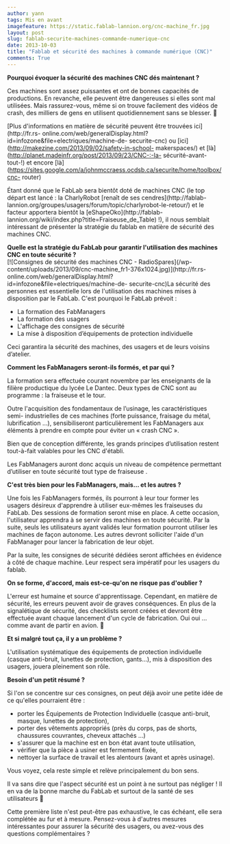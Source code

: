 ```yaml
---
author: yann
tags: Mis en avant
imagefeature: https://static.fablab-lannion.org/cnc-machine_fr.jpg
layout: post
slug: fablab-securite-machines-commande-numerique-cnc
date: 2013-10-03
title: "Fablab et sécurité des machines à commande numérique (CNC)"
comments: True
---
```

**Pourquoi évoquer la sécurité des machines CNC dés maintenant ?**

Ces machines sont assez puissantes et ont de bonnes capacités de productions.
En revanche, elle peuvent être dangereuses si elles sont mal utilisées. Mais
rassurez-vous, même si on trouve facilement des vidéos de crash, des milliers
de gens en utilisent quotidiennement sans se blesser. 🙂

[Plus d'informations en matière de sécurité peuvent être trouvées
ici](http://fr.rs-
online.com/web/generalDisplay.html?id=infozone&file=electriques/machine-de-
securite-cnc) ou [ici](http://makezine.com/2013/09/02/safety-in-school-
makerspaces/) et [là](http://planet.madeinfr.org/post/2013/09/23/CNC-:-la-
sécurité-avant-tout-!) et encore
[là](https://sites.google.com/a/johnmccraess.ocdsb.ca/securite/home/toolbox/cnc-
router)

Étant donné que le FabLab sera bientôt doté de machines CNC (le top départ est
lancé : la CharlyRobot [renaît de ses cendres](http://fablab-
lannion.org/groupes/usagers/forum/topic/charlyrobot-le-retour/) et le facteur
apportera bientôt la [eShapeOko](http://fablab-
lannion.org/wiki/index.php?title=Fraiseuse_de_Table) !), il nous semblait
intéressant de présenter la stratégie du fablab en matière de sécurité des
machines CNC.

**Quelle est la stratégie du FabLab pour garantir l'utilisation des machines CNC en toute sécurité ?**  
[![Consignes de sécurité des machines CNC - RadioSpares](/wp-
content/uploads/2013/09/cnc-machine_fr1-376x1024.jpg)](http://fr.rs-
online.com/web/generalDisplay.html?id=infozone&file=electriques/machine-de-
securite-cnc)La sécurité des personnes est essentielle lors de l'utilisation
des machines mises à disposition par le FabLab. C'est pourquoi le FabLab
prévoit :

  * La formation des FabManagers
  * La formation des usagers
  * L'affichage des consignes de sécurité
  * La mise à disposition d’équipements de protection individuelle

Ceci garantira la sécurité des machines, des usagers et de leurs voisins
d’atelier.



**Comment les FabManagers seront-ils formés, et par qui ?**

La formation sera effectuée courant novembre par les enseignants de la filière
productique du lycée Le Dantec. Deux types de CNC sont au programme : la
fraiseuse et le tour.

Outre l'acquisition des fondamentaux de l’usinage, les caractéristiques semi-
industrielles de ces machines (forte puissance, fraisage du métal,
lubrification …), sensibiliseront particulièrement les FabManagers aux
éléments à prendre en compte pour éviter un « crash CNC ».

Bien que de conception différente, les grands principes d’utilisation restent
tout-à-fait valables pour les CNC d'établi.

Les FabManagers auront donc acquis un niveau de compétence permettant
d’utiliser en toute sécurité tout type de fraiseuse .



**C'est très bien pour les FabManagers, mais… et les autres ?**

Une fois les FabManagers formés, ils pourront à leur tour former les usagers
désireux d'apprendre à utiliser eux-mêmes les fraiseuses du FabLab. Des
sessions de formation seront mise en place. A cette occasion, l'utilisateur
apprendra à se servir des machines en toute sécurité. Par la suite, seuls les
utilisateurs ayant validés leur formation pourront utiliser les machines de
façon autonome. Les autres devront solliciter l'aide d'un FabManager pour
lancer la fabrication de leur objet.

Par la suite, les consignes de sécurité dédiées seront affichées en évidence à
côté de chaque machine. Leur respect sera impératif pour les usagers du
fablab.



**On se forme, d'accord, mais est-ce-qu'on ne risque pas d'oublier ?**

L'erreur est humaine et source d'apprentissage. Cependant, en matière de
sécurité, les erreurs peuvent avoir de graves conséquences. En plus de la
signalétique de sécurité, des checklists seront créées et devront être
effectuée avant chaque lancement d'un cycle de fabrication. Oui oui … comme
avant de partir en avion. 🙂



**Et si malgré tout ça, il y a un problème ?**

L'utilisation systématique des équipements de protection individuelle (casque
anti-bruit, lunettes de protection, gants…), mis à disposition des usagers,
jouera pleinement son rôle.



**Besoin d'un petit résumé ?**

Si l'on se concentre sur ces consignes, on peut déjà avoir une petite idée de
ce qu'elles pourraient être :

  * porter les Équipements de Protection Individuelle (casque anti-bruit, masque, lunettes de protection),
  * porter des vêtements appropriés (près du corps, pas de shorts, chaussures couvrantes, cheveux attachés …)
  * s'assurer que la machine est en bon état avant toute utilisation,
  * vérifier que la pièce à usiner est fermement fixée,
  * nettoyer la surface de travail et les alentours (avant et après usinage).

Vous voyez, cela reste simple et relève principalement du bon sens.

Il va sans dire que l'aspect sécurité est un point à ne surtout pas négliger !
Il en va de la bonne marche du FabLab et surtout de la santé de ses
utilisateurs 🙂

Cette première liste n'est peut-être pas exhaustive, le cas échéant, elle sera
complétée au fur et à mesure. Pensez-vous à d'autres mesures intéressantes
pour assurer la sécurité des usagers, ou avez-vous des questions
complémentaires ?


